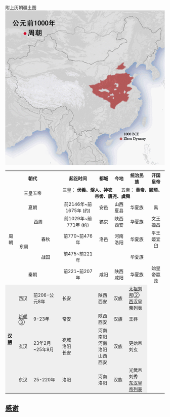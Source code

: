 附上历朝疆土图
![image](/pics/历朝疆土图%C2%A0.gif)   

<table>
    <tr>
        <th align="center" colspan="4">朝代</td>
        <th align="center">起讫时间</td>
        <th align="center">都城</td>
        <th align="center">今地</td>
        <th align="center">统治民族</td>
        <th align="center">开国皇帝</td>
    </tr>
    <tr>
        <td align="center" colspan="4">三皇五帝</td>
        <td align="center" colspan="5">三皇：
            <b>伏羲、燧人、神农</b>&emsp;&emsp;五帝：
            <b>黄帝、颛顼、帝喾、唐尧、虞舜</b>
        </td>
    </tr>
    <tr>
        <td align="center" colspan="4">夏朝</td>
        <td align="center">前2146年~前1675年 (约)</td>
        <td align="center">安邑</td>
        <td align="center">山西夏县</td>
        <td align="center">华夏族</td>
        <td align="center">禹</td>
    </tr>
    <tr>
        <td align="center" colspan="2" rowspan="3">周朝</td>
        <td align="center" colspan="2">西周</td>
        <td align="center">前1029年~前771年 (约)</td>
        <td align="center">镐京</td>
        <td align="center">陕西西安</td>
        <td align="center">华夏族</td>
        <td align="center">文王姬昌</td>
    </tr>
    <tr>
        <td align="center" rowspan="2">东周</td>
        <td align="center">春秋</td>
        <td align="center">前770~前476年</td>
        <td align="center">洛邑</td>
        <td align="center">河南洛阳</td>
        <td align="center">华夏族</td>
        <td align="center">平王姬宜臼</td>
    </tr>
    <tr>
        <td align="center">战国</td>
        <td align="center">前475~前221年</td>
        <td align="center"></td>
        <td align="center"></td>
        <td align="center">华夏族</td>
        <td align="center"></td>
    </tr>
    <tr>
        <td align="center" colspan="4">秦朝</td>
        <td align="center">前221~前207年</td>
        <td align="center">咸阳</td>
        <td align="center">陕西咸阳</td>
        <td align="center">华夏族</td>
        <td align="center">始皇帝嬴政</td>
    </tr>

 <tr style="background-color:#efefef;"><td rowspan="4"><strong><a href="http://114.xixik.com/chaodai/han/" style="color:#000;" title="汉朝">汉朝</a></strong></td><td colspan="2">				西汉</td><td>				前206-公元8年</td><td>				长安</td><td>				陕西西安</td><td>				汉族</td><td><a href="http://www.xixik.com/content/5860833e2e47ff16" title="汉高祖既非刘邦的庙号也非谥号">太祖刘邦</a>②<br /><a href="http://114.xixik.com/chinese-emperors/han/" title="西汉历代皇帝，汉朝历代皇帝">西汉皇帝列表</a></td></tr><tr style="background-color:#efefef;"><td colspan="2"><a href="http://114.xixik.com/chaodai/xin/" title="新朝历史">新朝</a>③</td><td>				9-23年</td><td>				常安</td><td>				陕西西安</td><td>				汉族</td><td>				王莽</td></tr><tr style="background-color:#efefef;"><td colspan="2">				玄汉</td><td>				23年2月~25年9月</td><td>				宛城<br />				洛阳<br />				长安</td><td>				河南南阳<br />				河南洛阳<br />				山西西安</td><td>				汉族</td><td>				更始帝刘玄</td></tr><tr style="background-color:#efefef;"><td colspan="2">				东汉</td><td>				25-220年</td><td>				洛阳</td><td>				河南洛阳</td><td>				汉族</td><td>				光武帝刘秀<br /><a href="http://114.xixik.com/chinese-emperors/han/" title="东汉历代皇帝，汉朝历代皇帝列表">东汉皇帝列表</a></td></tr>
</table>


## [感谢](http://114.xixik.com/chinese-dynasties/)
